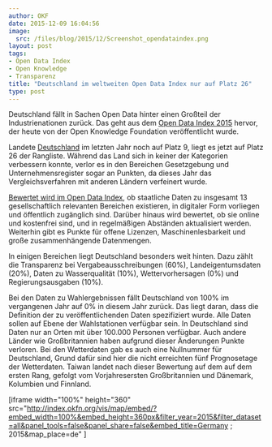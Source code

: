 ```yaml
---
author: OKF
date: 2015-12-09 16:04:56
image:
  src: /files/blog/2015/12/Screenshot_opendataindex.png
layout: post
tags:
- Open Data Index
- Open Knowledge
- Transparenz
title: "Deutschland im weltweiten Open Data Index nur auf Platz 26"
type: post
---
```

Deutschland fällt in Sachen Open Data hinter einen Großteil der Industrienationen zurück. Das geht aus dem [Open Data Index 2015](http://index.okfn.org/place/) hervor, der heute von der Open Knowledge Foundation veröffentlicht wurde.

Landete [Deutschland](http://index.okfn.org/place/germany/) im letzten Jahr noch auf Platz 9, liegt es jetzt auf Platz 26 der Rangliste. Während das Land sich in keiner der Kategorien verbessern konnte, verlor es in den Bereichen Gesetzgebung und Unternehmensregister sogar an Punkten, da dieses Jahr das Vergleichsverfahren mit anderen Ländern verfeinert wurde.

[Bewertet wird im Open Data Index](http://2015.index.okfn.org/methodology/), ob staatliche Daten zu insgesamt 13 gesellschaftlich relevanten Bereichen existieren, in digitaler Form vorliegen und öffentlich zugänglich sind. Darüber hinaus wird bewertet, ob sie online und kostenfrei sind, und in regelmäßigen Abständen aktualisiert werden. Weiterhin gibt es Punkte für offene Lizenzen, Maschinenlesbarkeit und große zusammenhängende Datenmengen.

In einigen Bereichen liegt Deutschland besonders weit hinten. Dazu zählt die Transparenz bei Vergabeausschreibungen (60%), Landeigentumsdaten (20%), Daten zu Wasserqualität (10%), Wettervorhersagen (0%) und Regierungsausgaben (10%).

Bei den Daten zu Wahlergebnissen fällt Deutschland von 100% im vergangenen Jahr auf 0% in diesem Jahr zurück. Das liegt daran, dass die Definition der zu veröffentlichenden Daten spezifiziert wurde. Alle Daten sollen auf Ebene der Wahlstationen verfügbar sein. In Deutschland sind Daten nur an Orten mit über 100.000 Personen verfügbar. Auch andere Länder wie Großbritannien haben aufgrund dieser Änderungen Punkte verloren. Bei den Wetterdaten gab es auch eine Nullnummer für Deutschland, Grund dafür sind hier die nicht erreichten fünf Prognosetage der Wetterdaten. 
Taiwan landet nach dieser Bewertung auf dem auf dem ersten Rang, gefolgt vom Vorjahresersten Großbritannien und Dänemark, Kolumbien und Finnland. 

[iframe width="100%" height="360" src="http://index.okfn.org/vis/map/embed/?embed_width=100%&embed_height=360px&filter_year=2015&filter_dataset=all&panel_tools=false&panel_share=false&embed_title=Germany ; 2015&map_place=de" ]
